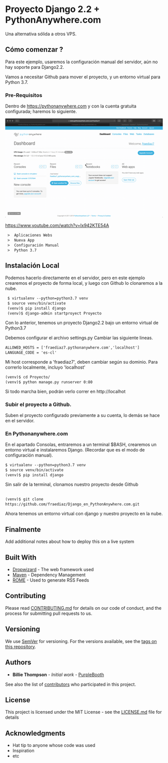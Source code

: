 # Proyecto Django 2.2 + PythonAnywhere.com
Una alternativa sólida a otros VPS.


## Cómo comenzar ?

Para este ejemplo, usaremos la configuración manual del servidor, aún no hay soporte para Django2.2.

Vamos a necesitar Github para mover el proyecto, y un entorno virtual para Python 3.7.

### Pre-Requisitos

Dentro de https://pythonanywhere.com y con la cuenta gratuita configurada; haremos lo siguiente. 

![Farmers Market Finder Demo](gifs/1.gif)

https://www.youtube.com/watch?v=Ix942KTE54A
```
 >  Aplicaciones Webs
 >  Nueva App
 >  Configuración Manual
 >  Python 3.7
```

## Instalación Local

Podemos hacerlo directamente en el servidor, pero en este ejemplo crearemos el proyecto de forma local, y luego con Github lo clonaremos a la nube.

```
 $ virtualenv --python=python3.7 venv
 $ source venv/bin/activate
 (venv)$ pip install django
 (venv)$ django-admin startproyect Proyecto

```

Con lo anterior, tenemos un proyecto Django2.2 bajo un entorno virtual de Python3.7

Debemos configurar el archivo settings.py
Cambiar las siguiente lineas.
```
ALLOWED_HOSTS = ['fraediaz7.pythonanywhere.com','localhost']
LANGUAGE_CODE = 'es-cl'
```

Mi host corresponde a 'fraediaz7', deben cambiar según su dominio.
Para correrlo localmente, incluyo 'localhost'

```
(venv)$ cd Proyecto/
(venv)$ python manage.py runserver 0:80

```
Si todo marcha bien, podrán verlo correr en http://localhot


### Subir el proyecto a Github.

Suben el proyecto configurado previamente a su cuenta, lo demás se hace en el servidor.


### En Pythonanywhere.com

En el apartado Consolas, entraremos a un terminal $BASH, crearemos un entorno virtual e instalaremos Django. (Recordar que es el modo de configuración manual).



```
$ virtualenv --python=python3.7 venv
$ source venv/bin/activate
(venv)$ pip install django

```
Sin salir de la terminal, clonamos nuestro proyecto desde Github

```

(venv)$ git clone https://github.com/fraediaz/Django_en_PythonAnywhere.com.git

```

Ahora tenemos un entorno virtual con django y nuestro proyecto en la nube.

## Finalmente

Add additional notes about how to deploy this on a live system

## Built With

* [Dropwizard](http://www.dropwizard.io/1.0.2/docs/) - The web framework used
* [Maven](https://maven.apache.org/) - Dependency Management
* [ROME](https://rometools.github.io/rome/) - Used to generate RSS Feeds

## Contributing

Please read [CONTRIBUTING.md](https://gist.github.com/PurpleBooth/b24679402957c63ec426) for details on our code of conduct, and the process for submitting pull requests to us.

## Versioning

We use [SemVer](http://semver.org/) for versioning. For the versions available, see the [tags on this repository](https://github.com/your/project/tags). 

## Authors

* **Billie Thompson** - *Initial work* - [PurpleBooth](https://github.com/PurpleBooth)

See also the list of [contributors](https://github.com/your/project/contributors) who participated in this project.

## License

This project is licensed under the MIT License - see the [LICENSE.md](LICENSE.md) file for details

## Acknowledgments

* Hat tip to anyone whose code was used
* Inspiration
* etc
